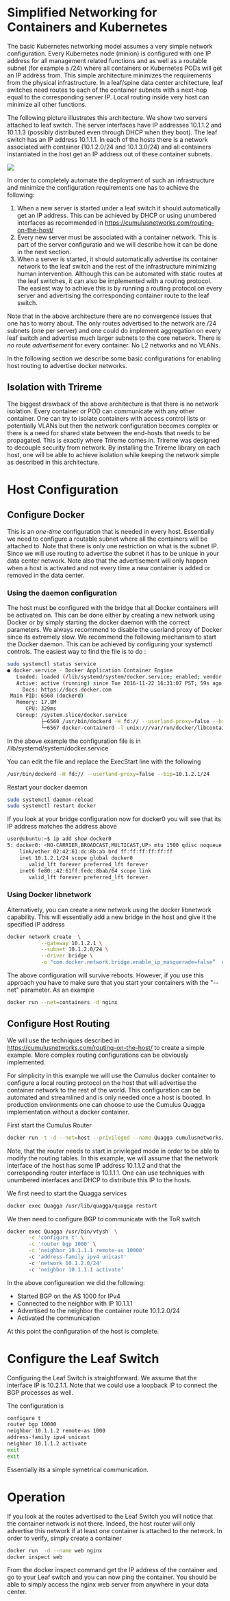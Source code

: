 # Simplified Networking for Containers and Kubernetes

The basic Kubernetes networking model assumes a very simple network configuration. Every Kubernetes node 
(minion) is configured with one IP address for all management related functions and as well as a routable
subnet (for example a /24) where all containers or Kubernetes PODs will get an IP address from. This 
simple architecture minimizes the requirements from the physical infrastructure. In a leaf/spine data 
center architecture, leaf switches need routes to each of the container subnets with a next-hop equal
to the corresponding server IP. Local routing inside very host can minimize all other functions. 

The following picture illustrates this architecture. We show two servers attached to leaf switch. The 
server interfaces have IP addresses 10.1.1.2 and 10.1.1.3 (possibly distributed even through DHCP
when they boot). The leaf switch has an IP address 10.1.1.1. In each of the hosts there is a network
associated with container (10.1.2.0/24 and 10.1.3.0/24) and all containers instantiated in the host 
get an IP address out of these container subnets. 

![](img/img1.png)

In order to completely automate the deployment of such an infrastructure and minimize the configuration
requirements one has to achieve the following:

1. When a new server is started under a leaf switch it should automatically get an IP address. This can 
be achieved by DHCP or using unumbered interfaces as recommended in https://cumulusnetworks.com/routing-on-the-host/
2. Every new server must be associated with a container network. This is part of the server configuratio
and we will describe how it can be done in the next section.
3. When a server is started, it should automatically advertise its container network to the leaf switch
and the rest of the infrastructure minimizing human intervention. Although this can be automated 
with static routes at the leaf switches, it can also be implemented with a routing protocol. 
The easiest way to achieve this is by  running a routing protocol on every server and advertising the
corresponding container route to the  leaf switch. 

Note that in the above architecture there are no convergence issues that one has to worry about. The only
routes advertised to the network are /24 subnets (one per server) and one could do implement aggregation
on every leaf switch and advertise much larger subnets to the core network. There is *no route advertisement* 
for every container. No L2 networks and no VLANs. 

In the following section we describe some basic configurations for enabling host routing to advertise docker networks.

## Isolation with Trireme
The biggest drawback of the above architecture is that there is no network isolation. Every container or POD can
communicate with any other container. One can try to isolate containers with access control lists or potentially
VLANs but then the network configuration becomes complex or there is a need for shared state between the 
end-hosts that needs to be propagated. This is exactly where Trireme comes in. Trireme was designed to decouple
security from network. By installing the Trireme library on each host, one will be able to achieve isolation
while keeping the network simple as described in this architecture.


# Host Configuration

## Configure Docker 

This is an *one-time* configuration that is needed in every host. Essentially we need to configure
a routable subnet where all the containers will be attached to. Note that there is only one restriction
on what is the subnet IP. Since we will use routing to advertise the subnet it has to be 
unique in your data center network. Note also that the advertisement will only happen when a host 
is activated and not every time a new container is added or removed in the data center. 

### Using the daemon configuration 

The host must be configured with the bridge that all Docker containers will be activated on. This can be done
either by creating a new network using Docker or by simply starting the docker daemon with the 
correct parameters. We always recommend to disable the userland proxy of Docker since its extremely
slow. We recommend the following mechanism to start the Docker daemon. This can be achieved
by configuring your systemctl controls. The easiest way to find the file is to do :

```bash 
sudo systemctl status service 
● docker.service - Docker Application Container Engine
   Loaded: loaded (/lib/systemd/system/docker.service; enabled; vendor preset: enabled)
   Active: active (running) since Tue 2016-11-22 16:31:07 PST; 59s ago
     Docs: https://docs.docker.com
 Main PID: 6560 (dockerd)
   Memory: 17.8M
      CPU: 329ms
   CGroup: /system.slice/docker.service
           ├─6560 /usr/bin/dockerd -H fd:// --userland-proxy=false --bip=172.0.0.1/24
           └─6567 docker-containerd -l unix:///var/run/docker/libcontainerd/docker-containerd.sock --shim docker-containerd-shim --metrics-interval...
```
In the above example the configuration file is in /lib/systemd/system/docker.service

You can edit the file and replace the ExecStart line with the following

```bash
/usr/bin/dockerd -H fd:// --userland-proxy=false --bip=10.1.2.1/24
```

Restart your docker daemon 

```bash 
sudo systemctl daemon-reload
sudo systemctl restart docker
```

If you look at your bridge configuration now for docker0 you will see that its IP address matches
the address above 

```bash
user@ubuntu:~$ ip add show docker0
5: docker0: <NO-CARRIER,BROADCAST,MULTICAST,UP> mtu 1500 qdisc noqueue state DOWN group default
    link/ether 02:42:61:dc:8b:ab brd ff:ff:ff:ff:ff:ff
    inet 10.1.2.1/24 scope global docker0
       valid_lft forever preferred_lft forever
    inet6 fe80::42:61ff:fedc:8bab/64 scope link
       valid_lft forever preferred_lft forever
```

### Using Docker libnetwork 

Alternatively, you can create a new network using the docker libnetwork capability. This will essentially
add a new bridge in the host and give it the specified IP address

```bash
docker network create  \
           --gateway 10.1.2.1 \
           --subnet 10.1.2.0/24 \
           --driver bridge \
           -o "com.docker.network.bridge.enable_ip_masquerade=false”  containers
```

The above configuration will survive reboots. However, if you use this approach you have to make sure 
that you start your containers with the "--net" parameter. As an example

```bash
docker run --net=containers -d nginx 
```

## Configure Host Routing 
We will use the techniques described in https://cumulusnetworks.com/routing-on-the-host/ to create a simple
example. More complex routing configurations can be obviously implemented.

For simplicity in this example we will use the Cumulus docker container to configure a local routing protocol
on the host that will advertise the container network to the rest of the world. This configuration can 
be automated and streamlined and is only needed once a host is booted. In production environments one 
can choose to use the Cumulus Quagga implementation without a docker container. 

First start the Cumulus Router 

```bash 
docker run -t -d --net=host --privileged --name Quagga cumulusnetworks/quagga:denial-latest
```

Note, that the router needs to start in privileged mode in order to be able to modify the routing tables. 
In this example, we will assume that the network interface of the host has some IP address 10.1.1.2 
and that the corresponding router interface is 10.1.1.1. One can use techniques with unumbered interfaces
and DHCP to distribute this IP to the hosts. 

We first need to start the Quagga services
```bash
docker exec Quagga /usr/lib/quagga/quagga restart
```

We then need to configure BGP to communicate with the ToR switch
```bash 
docker exec Quagga /usr/bin/vtysh  \
       -c 'configure t' \
       -c 'router bgp 1000' \
       -c 'neighbor 10.1.1.1 remote-as 10000' 
       -c 'address-family ipv4 unicast' 
       -c 'network 10.1.2.0/24' 
       -c 'neighbor 10.1.1.1 activate’
```
In the above configureation we did the following:
* Started BGP on the AS 1000 for IPv4
* Connected to the neighbor with IP 10.1.1.1
* Advertised to the neighbor the container route 10.1.2.0/24
* Activated the communication

At this point the configuration of the host is complete.

# Configure the Leaf Switch 

Configuring the Leaf Switch is straightforward. We assume that the interface IP is 10.2.1.1. Note that we could 
use a loopback IP to connect the BGP processes as well. 

The configuration is 
```bash
configure t
router bgp 10000
neighbor 10.1.1.2 remote-as 1000
address-family ipv4 unicast
neighbor 10.1.1.2 activate
exit 
exit
```
Essentially its a simple symetrical communication. 

# Operation
If you look at the routes advertised to the Leaf Switch you will notice that the container network is not there. Indeed,
the host router will only advertise this network if at least one container is attached to the network. In order to 
verify, simply create a container 

```bash
docker run  -d --name web nginx 
docker inspect web 
```

From the docker inspect command get the IP address of the container and go to your 
Leaf switch and you can now ping the container. You should be able to simply access the 
nginx web server from anywhere in your data center.
